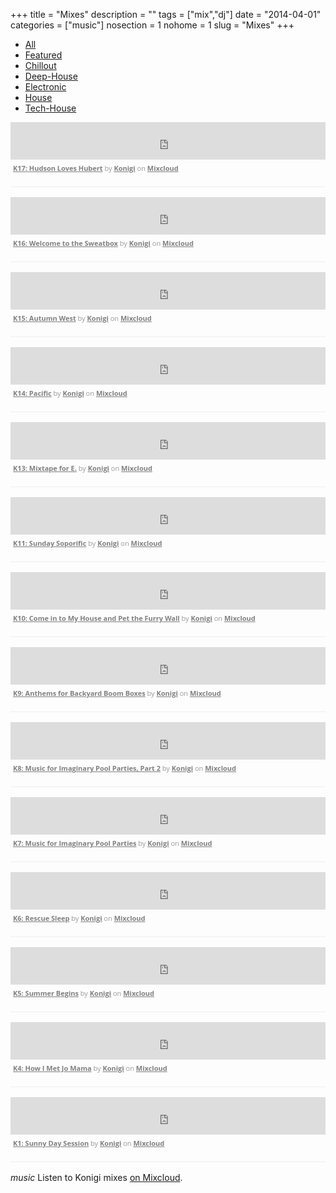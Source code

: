 +++
title = "Mixes"
description = ""
tags = ["mix","dj"]
date = "2014-04-01"
categories = ["music"]
nosection = 1
nohome = 1
slug = "Mixes"
+++

<ul id="filter" class="inline mt0">
  <li class="current"><a href="#">All</a><a/li>
  <li><a href="#">Featured</a></li>
  <li><a href="#">Chillout</a></li>
  <li><a href="#">Deep-House</a></li>
  <li><a href="#">Electronic</a></li>
  <li><a href="#">House</a></li>
  <li><a href="#">Tech-House</a></li>
</ul>

<div id="filterlist">

<div class="frow featured house house 60">
<iframe width="100%" height="60" src="https://www.mixcloud.com/widget/iframe/?feed=http%3A%2F%2Fwww.mixcloud.com%2Fkonigimusic%2Fk17-hudson-loves-hubert%2F&amp;mini=1&amp;embed_uuid=f587e0f9-8969-45b4-8819-47c2862eeea0&amp;replace=0&amp;hide_cover=1&amp;light=1&amp;embed_type=widget_standard&amp;hide_tracklist=1" frameborder="0"></iframe><div style="clear: both; height: 3px; width: auto;"></div><p style="display: block; font-size: 11px; font-family: 'Open Sans', Helvetica, Arial, sans-serif; margin: 0px; padding: 3px 4px; color: rgb(153, 153, 153); width: auto;"><a href="http://www.mixcloud.com/konigimusic/k17-hudson-loves-hubert/?utm_source=widget&utm_medium=web&utm_campaign=base_links&utm_term=resource_link" target="_blank" style="color:#808080; font-weight:bold;">K17: Hudson Loves Hubert</a><span> by </span><a href="http://www.mixcloud.com/konigimusic/?utm_source=widget&utm_medium=web&utm_campaign=base_links&utm_term=profile_link" target="_blank" style="color:#808080; font-weight:bold;">Konigi</a><span> on </span><a href="http://www.mixcloud.com/?utm_source=widget&amp;utm_medium=web&amp;utm_campaign=base_links&amp;utm_term=homepage_link" target="_blank" style="color:#808080; font-weight:bold;"> Mixcloud</a></p><div style="clear: both; height: 3px; width: auto;"></div>
</div>

<div class="frow mix featured house tech-house 60">
<iframe width="100%" height="60" src="https://www.mixcloud.com/widget/iframe/?feed=http%3A%2F%2Fwww.mixcloud.com%2Fkonigimusic%2Fk16-welcome-to-the-sweatbox%2F&amp;mini=1&amp;embed_uuid=0d9ba3cc-e26d-48c2-ae60-47751f70491f&amp;replace=0&amp;hide_cover=1&amp;light=1&amp;embed_type=widget_standard&amp;hide_tracklist=1" frameborder="0"></iframe><div style="clear: both; height: 3px; width: auto;"></div><p style="display: block; font-size: 11px; font-family: 'Open Sans', Helvetica, Arial, sans-serif; margin: 0px; padding: 3px 4px; color: rgb(153, 153, 153); width: auto;"><a href="http://www.mixcloud.com/konigimusic/k16-welcome-to-the-sweatbox/?utm_source=widget&utm_medium=web&utm_campaign=base_links&utm_term=resource_link" target="_blank" style="color:#808080; font-weight:bold;">K16: Welcome to the Sweatbox</a><span> by </span><a href="http://www.mixcloud.com/konigimusic/?utm_source=widget&utm_medium=web&utm_campaign=base_links&utm_term=profile_link" target="_blank" style="color:#808080; font-weight:bold;">Konigi</a><span> on </span><a href="http://www.mixcloud.com/?utm_source=widget&amp;utm_medium=web&amp;utm_campaign=base_links&amp;utm_term=homepage_link" target="_blank" style="color:#808080; font-weight:bold;"> Mixcloud</a></p><div style="clear: both; height: 3px; width: auto;"></div>
</div>

<div class="frow mix tech-house deep-house 60">
<iframe width="100%" height="60" src="https://www.mixcloud.com/widget/iframe/?feed=http%3A%2F%2Fwww.mixcloud.com%2Fkonigimusic%2Fk14-autumn-west%2F&amp;mini=1&amp;embed_uuid=05ee6ea0-dcbb-419b-8574-adb7edbe71bf&amp;replace=0&amp;hide_cover=1&amp;light=1&amp;embed_type=widget_standard&amp;hide_tracklist=1" frameborder="0"></iframe><div style="clear: both; height: 3px; width: auto;"></div><p style="display: block; font-size: 11px; font-family: 'Open Sans', Helvetica, Arial, sans-serif; margin: 0px; padding: 3px 4px; color: rgb(153, 153, 153); width: auto;"><a href="http://www.mixcloud.com/konigimusic/k14-autumn-west/?utm_source=widget&utm_medium=web&utm_campaign=base_links&utm_term=resource_link" target="_blank" style="color:#808080; font-weight:bold;">K15: Autumn West</a><span> by </span><a href="http://www.mixcloud.com/konigimusic/?utm_source=widget&utm_medium=web&utm_campaign=base_links&utm_term=profile_link" target="_blank" style="color:#808080; font-weight:bold;">Konigi</a><span> on </span><a href="http://www.mixcloud.com/?utm_source=widget&amp;utm_medium=web&amp;utm_campaign=base_links&amp;utm_term=homepage_link" target="_blank" style="color:#808080; font-weight:bold;"> Mixcloud</a></p><div style="clear: both; height: 3px; width: auto;"></div>
</div>

<div class="frow mix featured tech-house electronic 60">
<iframe width="100%" height="60" src="https://www.mixcloud.com/widget/iframe/?feed=http%3A%2F%2Fwww.mixcloud.com%2Fkonigimusic%2Fk14-pacific%2F&amp;mini=1&amp;embed_uuid=da087fcb-23d5-4b2e-be16-bc452d10d1ae&amp;replace=0&amp;hide_cover=1&amp;light=1&amp;embed_type=widget_standard&amp;hide_tracklist=1" frameborder="0"></iframe><div style="clear: both; height: 3px; width: auto;"></div><p style="display: block; font-size: 11px; font-family: 'Open Sans', Helvetica, Arial, sans-serif; margin: 0px; padding: 3px 4px; color: rgb(153, 153, 153); width: auto;"><a href="http://www.mixcloud.com/konigimusic/k14-pacific/?utm_source=widget&utm_medium=web&utm_campaign=base_links&utm_term=resource_link" target="_blank" style="color:#808080; font-weight:bold;">K14: Pacific</a><span> by </span><a href="http://www.mixcloud.com/konigimusic/?utm_source=widget&utm_medium=web&utm_campaign=base_links&utm_term=profile_link" target="_blank" style="color:#808080; font-weight:bold;">Konigi</a><span> on </span><a href="http://www.mixcloud.com/?utm_source=widget&amp;utm_medium=web&amp;utm_campaign=base_links&amp;utm_term=homepage_link" target="_blank" style="color:#808080; font-weight:bold;"> Mixcloud</a></p><div style="clear: both; height: 3px; width: auto;"></div>
</div>

<div class="frow mix tech-house workout 30">
<iframe width="100%" height="60" src="https://www.mixcloud.com/widget/iframe/?feed=http%3A%2F%2Fwww.mixcloud.com%2Fkonigimusic%2Fk13-mixtape-for-e%2F&amp;mini=1&amp;embed_uuid=b6dd0b61-6fb1-4e73-bfd4-053f927d5246&amp;replace=0&amp;hide_cover=1&amp;light=1&amp;embed_type=widget_standard&amp;hide_tracklist=1" frameborder="0"></iframe><div style="clear: both; height: 3px; width: auto;"></div><p style="display: block; font-size: 11px; font-family: 'Open Sans', Helvetica, Arial, sans-serif; margin: 0px; padding: 3px 4px; color: rgb(153, 153, 153); width: auto;"><a href="http://www.mixcloud.com/konigimusic/k13-mixtape-for-e/?utm_source=widget&utm_medium=web&utm_campaign=base_links&utm_term=resource_link" target="_blank" style="color:#808080; font-weight:bold;">K13: Mixtape for E.</a><span> by </span><a href="http://www.mixcloud.com/konigimusic/?utm_source=widget&utm_medium=web&utm_campaign=base_links&utm_term=profile_link" target="_blank" style="color:#808080; font-weight:bold;">Konigi</a><span> on </span><a href="http://www.mixcloud.com/?utm_source=widget&amp;utm_medium=web&amp;utm_campaign=base_links&amp;utm_term=homepage_link" target="_blank" style="color:#808080; font-weight:bold;"> Mixcloud</a></p><div style="clear: both; height: 3px; width: auto;"></div>
</div>

<div class="frow mix deep-house chillout 60">
<iframe width="100%" height="60" src="https://www.mixcloud.com/widget/iframe/?feed=http%3A%2F%2Fwww.mixcloud.com%2Fkonigimusic%2Fk11-sunday-soporific%2F&amp;mini=1&amp;embed_uuid=8bec0ffc-c374-42ca-a820-1d2df948ff10&amp;replace=0&amp;hide_cover=1&amp;light=1&amp;embed_type=widget_standard&amp;hide_tracklist=1" frameborder="0"></iframe><div style="clear: both; height: 3px; width: auto;"></div><p style="display: block; font-size: 11px; font-family: 'Open Sans', Helvetica, Arial, sans-serif; margin: 0px; padding: 3px 4px; color: rgb(153, 153, 153); width: auto;"><a href="http://www.mixcloud.com/konigimusic/k11-sunday-soporific/?utm_source=widget&utm_medium=web&utm_campaign=base_links&utm_term=resource_link" target="_blank" style="color:#808080; font-weight:bold;">K11: Sunday Soporific</a><span> by </span><a href="http://www.mixcloud.com/konigimusic/?utm_source=widget&utm_medium=web&utm_campaign=base_links&utm_term=profile_link" target="_blank" style="color:#808080; font-weight:bold;">Konigi</a><span> on </span><a href="http://www.mixcloud.com/?utm_source=widget&amp;utm_medium=web&amp;utm_campaign=base_links&amp;utm_term=homepage_link" target="_blank" style="color:#808080; font-weight:bold;"> Mixcloud</a></p><div style="clear: both; height: 3px; width: auto;"></div>
</div>

<div class="frow mix tech-house 60">
<iframe width="100%" height="60" src="https://www.mixcloud.com/widget/iframe/?feed=http%3A%2F%2Fwww.mixcloud.com%2Fkonigimusic%2Fk10-come-in-to-my-house-and-pet-the-furry-wall%2F&amp;mini=1&amp;embed_uuid=68a279e9-6671-4f54-a7f8-f9f1dce179eb&amp;replace=0&amp;hide_cover=1&amp;light=1&amp;embed_type=widget_standard&amp;hide_tracklist=1" frameborder="0"></iframe><div style="clear: both; height: 3px; width: auto;"></div><p style="display: block; font-size: 11px; font-family: 'Open Sans', Helvetica, Arial, sans-serif; margin: 0px; padding: 3px 4px; color: rgb(153, 153, 153); width: auto;"><a href="http://www.mixcloud.com/konigimusic/k10-come-in-to-my-house-and-pet-the-furry-wall/?utm_source=widget&utm_medium=web&utm_campaign=base_links&utm_term=resource_link" target="_blank" style="color:#808080; font-weight:bold;">K10: Come in to My House and Pet the Furry Wall</a><span> by </span><a href="http://www.mixcloud.com/konigimusic/?utm_source=widget&utm_medium=web&utm_campaign=base_links&utm_term=profile_link" target="_blank" style="color:#808080; font-weight:bold;">Konigi</a><span> on </span><a href="http://www.mixcloud.com/?utm_source=widget&amp;utm_medium=web&amp;utm_campaign=base_links&amp;utm_term=homepage_link" target="_blank" style="color:#808080; font-weight:bold;"> Mixcloud</a></p><div style="clear: both; height: 3px; width: auto;"></div>
</div>

<div class="frow mix featured tech-house 60">
<iframe width="100%" height="60" src="https://www.mixcloud.com/widget/iframe/?feed=http%3A%2F%2Fwww.mixcloud.com%2Fkonigimusic%2Fk9-anthems-for-backyard-boom-boxes%2F&amp;mini=1&amp;embed_uuid=048cfe30-244f-4370-84b7-c9662b73d4f9&amp;replace=0&amp;hide_cover=1&amp;light=1&amp;embed_type=widget_standard&amp;hide_tracklist=1" frameborder="0"></iframe><div style="clear: both; height: 3px; width: auto;"></div><p style="display: block; font-size: 11px; font-family: 'Open Sans', Helvetica, Arial, sans-serif; margin: 0px; padding: 3px 4px; color: rgb(153, 153, 153); width: auto;"><a href="http://www.mixcloud.com/konigimusic/k9-anthems-for-backyard-boom-boxes/?utm_source=widget&utm_medium=web&utm_campaign=base_links&utm_term=resource_link" target="_blank" style="color:#808080; font-weight:bold;">K9: Anthems for Backyard Boom Boxes</a><span> by </span><a href="http://www.mixcloud.com/konigimusic/?utm_source=widget&utm_medium=web&utm_campaign=base_links&utm_term=profile_link" target="_blank" style="color:#808080; font-weight:bold;">Konigi</a><span> on </span><a href="http://www.mixcloud.com/?utm_source=widget&amp;utm_medium=web&amp;utm_campaign=base_links&amp;utm_term=homepage_link" target="_blank" style="color:#808080; font-weight:bold;"> Mixcloud</a></p><div style="clear: both; height: 3px; width: auto;"></div>
</div>

<div class="frow mix tech-house poolside 60">
<iframe width="100%" height="60" src="https://www.mixcloud.com/widget/iframe/?feed=http%3A%2F%2Fwww.mixcloud.com%2Fkonigimusic%2Fk8-music-for-imaginary-pool-parties-part-2%2F&amp;mini=1&amp;embed_uuid=d773249e-56df-4895-8bfd-4405c068b2e2&amp;replace=0&amp;hide_cover=1&amp;light=1&amp;embed_type=widget_standard&amp;hide_tracklist=1" frameborder="0"></iframe><div style="clear: both; height: 3px; width: auto;"></div><p style="display: block; font-size: 11px; font-family: 'Open Sans', Helvetica, Arial, sans-serif; margin: 0px; padding: 3px 4px; color: rgb(153, 153, 153); width: auto;"><a href="http://www.mixcloud.com/konigimusic/k8-music-for-imaginary-pool-parties-part-2/?utm_source=widget&utm_medium=web&utm_campaign=base_links&utm_term=resource_link" target="_blank" style="color:#808080; font-weight:bold;">K8: Music for Imaginary Pool Parties, Part 2</a><span> by </span><a href="http://www.mixcloud.com/konigimusic/?utm_source=widget&utm_medium=web&utm_campaign=base_links&utm_term=profile_link" target="_blank" style="color:#808080; font-weight:bold;">Konigi</a><span> on </span><a href="http://www.mixcloud.com/?utm_source=widget&amp;utm_medium=web&amp;utm_campaign=base_links&amp;utm_term=homepage_link" target="_blank" style="color:#808080; font-weight:bold;"> Mixcloud</a></p><div style="clear: both; height: 3px; width: auto;"></div>
</div>

<div class="frow mix featured tech-house poolside 60">
<iframe width="100%" height="60" src="https://www.mixcloud.com/widget/iframe/?feed=http%3A%2F%2Fwww.mixcloud.com%2Fkonigimusic%2Fk7-music-for-imaginary-pool-parties%2F&amp;mini=1&amp;embed_uuid=8ba9298e-6e55-47cf-a658-6634687c9689&amp;replace=0&amp;hide_cover=1&amp;light=1&amp;embed_type=widget_standard&amp;hide_tracklist=1" frameborder="0"></iframe><div style="clear: both; height: 3px; width: auto;"></div><p style="display: block; font-size: 11px; font-family: 'Open Sans', Helvetica, Arial, sans-serif; margin: 0px; padding: 3px 4px; color: rgb(153, 153, 153); width: auto;"><a href="http://www.mixcloud.com/konigimusic/k7-music-for-imaginary-pool-parties/?utm_source=widget&utm_medium=web&utm_campaign=base_links&utm_term=resource_link" target="_blank" style="color:#808080; font-weight:bold;">K7: Music for Imaginary Pool Parties</a><span> by </span><a href="http://www.mixcloud.com/konigimusic/?utm_source=widget&utm_medium=web&utm_campaign=base_links&utm_term=profile_link" target="_blank" style="color:#808080; font-weight:bold;">Konigi</a><span> on </span><a href="http://www.mixcloud.com/?utm_source=widget&amp;utm_medium=web&amp;utm_campaign=base_links&amp;utm_term=homepage_link" target="_blank" style="color:#808080; font-weight:bold;"> Mixcloud</a></p><div style="clear: both; height: 3px; width: auto;"></div>
</div>

<div class="frow mix tech-house 60">
<iframe width="100%" height="60" src="https://www.mixcloud.com/widget/iframe/?feed=http%3A%2F%2Fwww.mixcloud.com%2Fkonigimusic%2Fk6-rescue-sleep%2F&amp;mini=1&amp;embed_uuid=080a2ed2-b2f4-4db0-a691-bebfb819f846&amp;replace=0&amp;hide_cover=1&amp;light=1&amp;embed_type=widget_standard&amp;hide_tracklist=1" frameborder="0"></iframe><div style="clear: both; height: 3px; width: auto;"></div><p style="display: block; font-size: 11px; font-family: 'Open Sans', Helvetica, Arial, sans-serif; margin: 0px; padding: 3px 4px; color: rgb(153, 153, 153); width: auto;"><a href="http://www.mixcloud.com/konigimusic/k6-rescue-sleep/?utm_source=widget&utm_medium=web&utm_campaign=base_links&utm_term=resource_link" target="_blank" style="color:#808080; font-weight:bold;">K6: Rescue Sleep</a><span> by </span><a href="http://www.mixcloud.com/konigimusic/?utm_source=widget&utm_medium=web&utm_campaign=base_links&utm_term=profile_link" target="_blank" style="color:#808080; font-weight:bold;">Konigi</a><span> on </span><a href="http://www.mixcloud.com/?utm_source=widget&amp;utm_medium=web&amp;utm_campaign=base_links&amp;utm_term=homepage_link" target="_blank" style="color:#808080; font-weight:bold;"> Mixcloud</a></p><div style="clear: both; height: 3px; width: auto;"></div>
</div>

<div class="frow mix featured tech-house 60">
<iframe width="100%" height="60" src="https://www.mixcloud.com/widget/iframe/?feed=http%3A%2F%2Fwww.mixcloud.com%2Fkonigimusic%2Fk5-summer-begins%2F&amp;mini=1&amp;embed_uuid=11e86133-8af6-4719-9588-38cbf6ed6f52&amp;replace=0&amp;hide_cover=1&amp;light=1&amp;embed_type=widget_standard&amp;hide_tracklist=1" frameborder="0"></iframe><div style="clear: both; height: 3px; width: auto;"></div><p style="display: block; font-size: 11px; font-family: 'Open Sans', Helvetica, Arial, sans-serif; margin: 0px; padding: 3px 4px; color: rgb(153, 153, 153); width: auto;"><a href="http://www.mixcloud.com/konigimusic/k5-summer-begins/?utm_source=widget&utm_medium=web&utm_campaign=base_links&utm_term=resource_link" target="_blank" style="color:#808080; font-weight:bold;">K5: Summer Begins</a><span> by </span><a href="http://www.mixcloud.com/konigimusic/?utm_source=widget&utm_medium=web&utm_campaign=base_links&utm_term=profile_link" target="_blank" style="color:#808080; font-weight:bold;">Konigi</a><span> on </span><a href="http://www.mixcloud.com/?utm_source=widget&amp;utm_medium=web&amp;utm_campaign=base_links&amp;utm_term=homepage_link" target="_blank" style="color:#808080; font-weight:bold;"> Mixcloud</a></p><div style="clear: both; height: 3px; width: auto;"></div>
</div>

<div class="frow mix tech-house 60">
<iframe width="100%" height="60" src="https://www.mixcloud.com/widget/iframe/?feed=http%3A%2F%2Fwww.mixcloud.com%2Fkonigimusic%2Fk4-how-i-met-jo-mama%2F&amp;mini=1&amp;embed_uuid=c81f9617-f6ff-4236-aad5-5eed65509d25&amp;replace=0&amp;hide_cover=1&amp;light=1&amp;embed_type=widget_standard&amp;hide_tracklist=1" frameborder="0"></iframe><div style="clear: both; height: 3px; width: auto;"></div><p style="display: block; font-size: 11px; font-family: 'Open Sans', Helvetica, Arial, sans-serif; margin: 0px; padding: 3px 4px; color: rgb(153, 153, 153); width: auto;"><a href="http://www.mixcloud.com/konigimusic/k4-how-i-met-jo-mama/?utm_source=widget&utm_medium=web&utm_campaign=base_links&utm_term=resource_link" target="_blank" style="color:#808080; font-weight:bold;">K4: How I Met Jo Mama</a><span> by </span><a href="http://www.mixcloud.com/konigimusic/?utm_source=widget&utm_medium=web&utm_campaign=base_links&utm_term=profile_link" target="_blank" style="color:#808080; font-weight:bold;">Konigi</a><span> on </span><a href="http://www.mixcloud.com/?utm_source=widget&amp;utm_medium=web&amp;utm_campaign=base_links&amp;utm_term=homepage_link" target="_blank" style="color:#808080; font-weight:bold;"> Mixcloud</a></p><div style="clear: both; height: 3px; width: auto;"></div>
</div>

<div class="frow mix tech-house featured 60">
<iframe width="100%" height="60" src="https://www.mixcloud.com/widget/iframe/?feed=http%3A%2F%2Fwww.mixcloud.com%2Fkonigimusic%2Fsunny-day-session%2F&amp;mini=1&amp;embed_uuid=f30337fe-7695-47c5-afba-93f35e5a3abd&amp;replace=0&amp;hide_cover=1&amp;light=1&amp;embed_type=widget_standard&amp;hide_tracklist=1" frameborder="0"></iframe><div style="clear: both; height: 3px; width: auto;"></div><p style="display: block; font-size: 11px; font-family: 'Open Sans', Helvetica, Arial, sans-serif; margin: 0px; padding: 3px 4px; color: rgb(153, 153, 153); width: auto;"><a href="http://www.mixcloud.com/konigimusic/sunny-day-session/?utm_source=widget&utm_medium=web&utm_campaign=base_links&utm_term=resource_link" target="_blank" style="color:#808080; font-weight:bold;">K1: Sunny Day Session</a><span> by </span><a href="http://www.mixcloud.com/konigimusic/?utm_source=widget&utm_medium=web&utm_campaign=base_links&utm_term=profile_link" target="_blank" style="color:#808080; font-weight:bold;">Konigi</a><span> on </span><a href="http://www.mixcloud.com/?utm_source=widget&amp;utm_medium=web&amp;utm_campaign=base_links&amp;utm_term=homepage_link" target="_blank" style="color:#808080; font-weight:bold;"> Mixcloud</a></p><div style="clear: both; height: 3px; width: auto;"></div>
</div>

</div>

<i class="ss-icon ss-standard">music</i> Listen to Konigi mixes <a href="http://www.mixcloud.com/konigimusic/">on Mixcloud</a>.

<style>
.frow {
  margin-bottom: 16px;
  padding-bottom: 16px;
  border-bottom: 1px solid #eee;
  visibility: visible;
  opacity:1;
  transition:visibility 0s linear 0.5s,opacity 0.5s linear;
}
</style>
